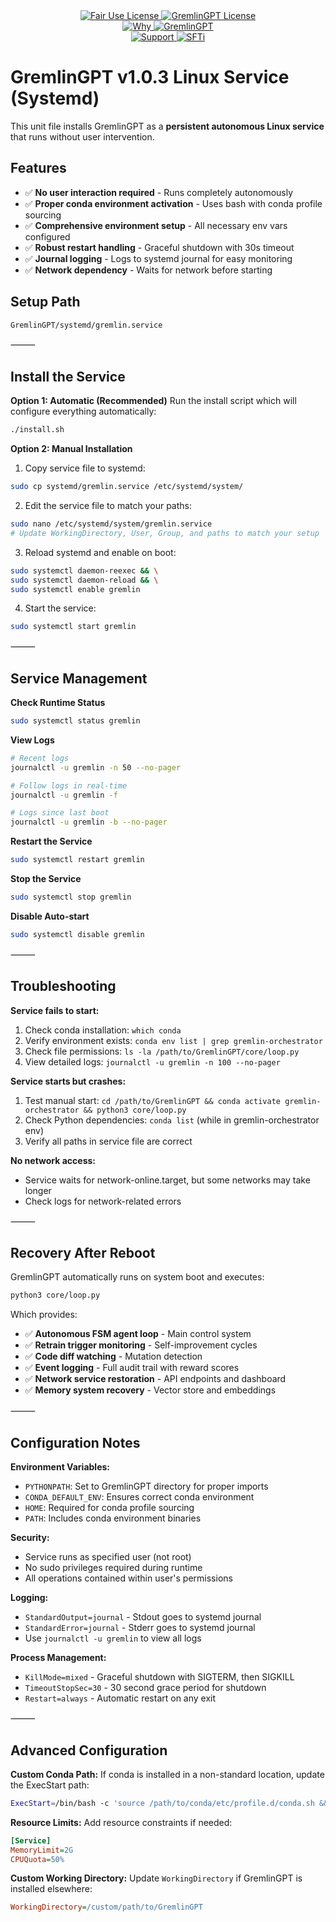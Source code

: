<link rel="stylesheet" type="text/css" href="docs/custom.css">
<div align="center">
  <a
href="https://github.com/statikfintechllc/AscendAI/blob/master/About Us/LICENSE">
    <img src="https://img.shields.io/badge/FAIR%20USE-black?style=for-the-badge&logo=dragon&logoColor=gold" alt="Fair Use License"/>
  </a>
  <a href="https://github.com/statikfintechllc/AscendAI/blob/master/About Us/LICENSE">
    <img src="https://img.shields.io/badge/GREMLINGPT%20v1.0.3-darkred?style=for-the-badge&logo=dragon&logoColor=gold" alt="GremlinGPT License"/>
  </a>
</div>

<div align="center">
  <a
href="https://github.com/statikfintechllc/AscendAI/blob/master/About Us/WHY_GREMLINGPT.md">
    <img src="https://img.shields.io/badge/Why-black?style=for-the-badge&logo=dragon&logoColor=gold" alt="Why"/>
  </a>
  <a href="https://github.com/statikfintechllc/AscendAI/blob/master/About Us/WHY_GREMLINGPT.md">
    <img src="https://img.shields.io/badge/GremlinGPT-darkred?style=for-the-badge&logo=dragon&logoColor=gold" alt="GremlinGPT"/>
  </a>
</div>

  <div align="center">
  <a href="https://ko-fi.com/statikfintech_llc">
    <img src="https://img.shields.io/badge/Support-black?style=for-the-badge&logo=dragon&logoColor=gold" alt="Support"/>
  </a>
  <a href="https://patreon.com/StatikFinTech_LLC?utm_medium=unknown&utm_source=join_link&utm_campaign=creatorshare_creator&utm_content=copyLink">
    <img src="https://img.shields.io/badge/SFTi-darkred?style=for-the-badge&logo=dragon&logoColor=gold" alt="SFTi"/>
  </a>
</div>

# GremlinGPT v1.0.3 Linux Service (Systemd)

This unit file installs GremlinGPT as a **persistent autonomous Linux service** that runs without user intervention.

## Features

- ✅ **No user interaction required** - Runs completely autonomously
- ✅ **Proper conda environment activation** - Uses bash with conda profile sourcing
- ✅ **Comprehensive environment setup** - All necessary env vars configured
- ✅ **Robust restart handling** - Graceful shutdown with 30s timeout
- ✅ **Journal logging** - Logs to systemd journal for easy monitoring
- ✅ **Network dependency** - Waits for network before starting

## Setup Path

```bash
GremlinGPT/systemd/gremlin.service
```

⸻

## Install the Service

**Option 1: Automatic (Recommended)**
Run the install script which will configure everything automatically:
```bash
./install.sh
```

**Option 2: Manual Installation**

1. Copy service file to systemd:
```bash
sudo cp systemd/gremlin.service /etc/systemd/system/
```

2. Edit the service file to match your paths:
```bash
sudo nano /etc/systemd/system/gremlin.service
# Update WorkingDirectory, User, Group, and paths to match your setup
```

3. Reload systemd and enable on boot:
```bash
sudo systemctl daemon-reexec && \
sudo systemctl daemon-reload && \
sudo systemctl enable gremlin
```

4. Start the service:
```bash
sudo systemctl start gremlin
```

⸻

## Service Management

**Check Runtime Status**
```bash
sudo systemctl status gremlin
```

**View Logs**
```bash
# Recent logs
journalctl -u gremlin -n 50 --no-pager

# Follow logs in real-time
journalctl -u gremlin -f

# Logs since last boot
journalctl -u gremlin -b --no-pager
```

**Restart the Service**
```bash
sudo systemctl restart gremlin
```

**Stop the Service**
```bash
sudo systemctl stop gremlin
```

**Disable Auto-start**
```bash
sudo systemctl disable gremlin
```

⸻

## Troubleshooting

**Service fails to start:**
1. Check conda installation: `which conda`
2. Verify environment exists: `conda env list | grep gremlin-orchestrator`
3. Check file permissions: `ls -la /path/to/GremlinGPT/core/loop.py`
4. View detailed logs: `journalctl -u gremlin -n 100 --no-pager`

**Service starts but crashes:**
1. Test manual start: `cd /path/to/GremlinGPT && conda activate gremlin-orchestrator && python3 core/loop.py`
2. Check Python dependencies: `conda list` (while in gremlin-orchestrator env)
3. Verify all paths in service file are correct

**No network access:**
- Service waits for network-online.target, but some networks may take longer
- Check logs for network-related errors

⸻

## Recovery After Reboot

GremlinGPT automatically runs on system boot and executes:
```bash
python3 core/loop.py
```

Which provides:
- ✅ **Autonomous FSM agent loop** - Main control system
- ✅ **Retrain trigger monitoring** - Self-improvement cycles  
- ✅ **Code diff watching** - Mutation detection
- ✅ **Event logging** - Full audit trail with reward scores
- ✅ **Network service restoration** - API endpoints and dashboard
- ✅ **Memory system recovery** - Vector store and embeddings

⸻

## Configuration Notes

**Environment Variables:**
- `PYTHONPATH`: Set to GremlinGPT directory for proper imports
- `CONDA_DEFAULT_ENV`: Ensures correct conda environment
- `HOME`: Required for conda profile sourcing
- `PATH`: Includes conda environment binaries

**Security:**
- Service runs as specified user (not root)
- No sudo privileges required during runtime
- All operations contained within user's permissions

**Logging:**
- `StandardOutput=journal` - Stdout goes to systemd journal
- `StandardError=journal` - Stderr goes to systemd journal  
- Use `journalctl -u gremlin` to view all logs

**Process Management:**
- `KillMode=mixed` - Graceful shutdown with SIGTERM, then SIGKILL
- `TimeoutStopSec=30` - 30 second grace period for shutdown
- `Restart=always` - Automatic restart on any exit

⸻

## Advanced Configuration

**Custom Conda Path:**
If conda is installed in a non-standard location, update the ExecStart path:
```bash
ExecStart=/bin/bash -c 'source /path/to/conda/etc/profile.d/conda.sh && conda activate gremlin-orchestrator && python3 core/loop.py'
```

**Resource Limits:**
Add resource constraints if needed:
```ini
[Service]
MemoryLimit=2G
CPUQuota=50%
```

**Custom Working Directory:**
Update `WorkingDirectory` if GremlinGPT is installed elsewhere:
```ini
WorkingDirectory=/custom/path/to/GremlinGPT
```
